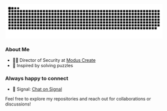
![](https://raw.githubusercontent.com/BillReyor/BillReyor/main/snake.svg)

### About Me
- 👨‍💼 Director of Security at [Modus Create](https://moduscreate.com)
- 🧩 Inspired by solving puzzles

### Always happy to connect
- 📲 Signal: [Chat on Signal](https://signal.me/#eu/TrUmihOMR7U+Wul0aoSDVRi3fSvsVbOT2+V9BUjCn44b7kYrEEFC945KQCwNW/BF)

Feel free to explore my repositories and reach out for collaborations or discussions!
